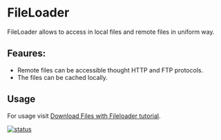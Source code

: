 # FileLoader
FileLoader allows to access in local files and remote files in uniform way. 

## Feaures:
 - Remote files can be accessible thought HTTP and FTP protocols.
 - The files can be cached locally.

## Usage
For usage visit [Download Files with Fileloader tutorial](http://www.napuzba.com/story/download-files-with-fileloader/).


[![status](https://travis-ci.org/napuzba/fileloader.svg)](https://travis-ci.org/napuzba/fileloader)